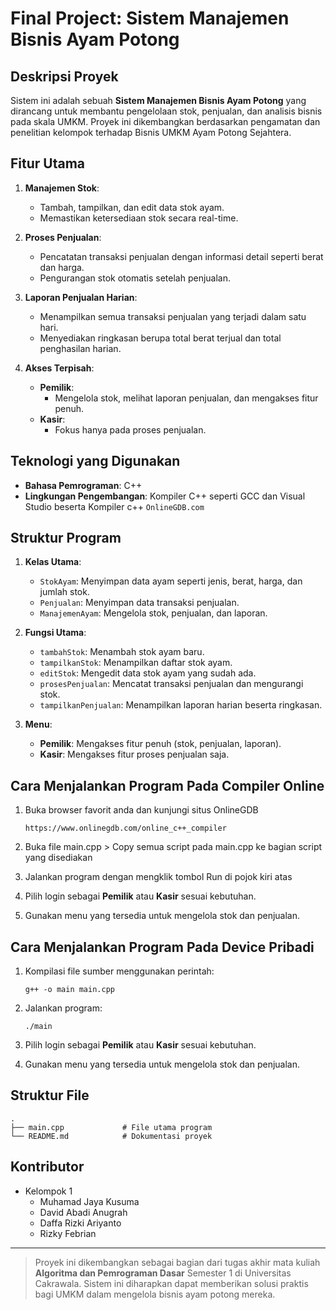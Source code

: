 # Final Project: Sistem Manajemen Bisnis Ayam Potong

## Deskripsi Proyek
Sistem ini adalah sebuah **Sistem Manajemen Bisnis Ayam Potong** yang dirancang untuk membantu pengelolaan stok, penjualan, dan analisis bisnis pada skala UMKM. Proyek ini dikembangkan berdasarkan pengamatan dan penelitian kelompok terhadap Bisnis UMKM Ayam Potong Sejahtera.

## Fitur Utama
1. **Manajemen Stok**:
   - Tambah, tampilkan, dan edit data stok ayam.
   - Memastikan ketersediaan stok secara real-time.

2. **Proses Penjualan**:
   - Pencatatan transaksi penjualan dengan informasi detail seperti berat dan harga.
   - Pengurangan stok otomatis setelah penjualan.

3. **Laporan Penjualan Harian**:
   - Menampilkan semua transaksi penjualan yang terjadi dalam satu hari.
   - Menyediakan ringkasan berupa total berat terjual dan total penghasilan harian.

4. **Akses Terpisah**:
   - **Pemilik**:
     - Mengelola stok, melihat laporan penjualan, dan mengakses fitur penuh.
   - **Kasir**:
     - Fokus hanya pada proses penjualan.

## Teknologi yang Digunakan
- **Bahasa Pemrograman**: C++
- **Lingkungan Pengembangan**: Kompiler C++ seperti GCC dan Visual Studio beserta Kompiler c++ ``OnlineGDB.com``

## Struktur Program
1. **Kelas Utama**:
   - `StokAyam`: Menyimpan data ayam seperti jenis, berat, harga, dan jumlah stok.
   - `Penjualan`: Menyimpan data transaksi penjualan.
   - `ManajemenAyam`: Mengelola stok, penjualan, dan laporan.

2. **Fungsi Utama**:
   - `tambahStok`: Menambah stok ayam baru.
   - `tampilkanStok`: Menampilkan daftar stok ayam.
   - `editStok`: Mengedit data stok ayam yang sudah ada.
   - `prosesPenjualan`: Mencatat transaksi penjualan dan mengurangi stok.
   - `tampilkanPenjualan`: Menampilkan laporan harian beserta ringkasan.

3. **Menu**:
   - **Pemilik**: Mengakses fitur penuh (stok, penjualan, laporan).
   - **Kasir**: Mengakses fitur proses penjualan saja.

## Cara Menjalankan Program Pada Compiler Online
1. Buka browser favorit anda dan kunjungi situs OnlineGDB
   ```
   https://www.onlinegdb.com/online_c++_compiler
   ```
2. Buka file main.cpp > Copy semua script pada main.cpp ke bagian script yang disediakan

3. Jalankan program dengan mengklik tombol Run di pojok kiri atas

4. Pilih login sebagai **Pemilik** atau **Kasir** sesuai kebutuhan.

5. Gunakan menu yang tersedia untuk mengelola stok dan penjualan.

## Cara Menjalankan Program Pada Device Pribadi
1. Kompilasi file sumber menggunakan perintah:
   ```
   g++ -o main main.cpp
   ```

2. Jalankan program:
   ```
   ./main
   ```

3. Pilih login sebagai **Pemilik** atau **Kasir** sesuai kebutuhan.

4. Gunakan menu yang tersedia untuk mengelola stok dan penjualan.

## Struktur File
```
.
├── main.cpp             # File utama program
└── README.md            # Dokumentasi proyek
```

## Kontributor
- Kelompok 1
  - Muhamad Jaya Kusuma
  - David Abadi Anugrah
  - Daffa Rizki Ariyanto
  - Rizky Febrian


---

> Proyek ini dikembangkan sebagai bagian dari tugas akhir mata kuliah **Algoritma dan Pemrograman Dasar** Semester 1 di Universitas Cakrawala. Sistem ini diharapkan dapat memberikan solusi praktis bagi UMKM dalam mengelola bisnis ayam potong mereka.
